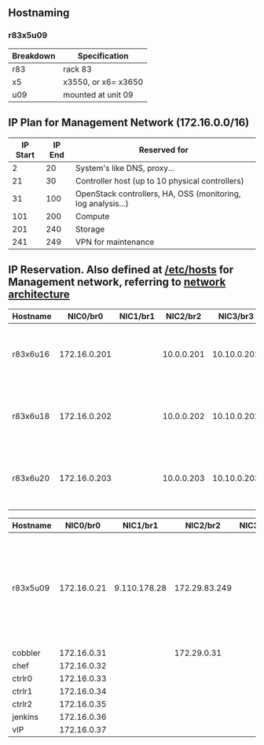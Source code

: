 ## Hostnaming
### r83x5u09
| Breakdown | Specification |
| --- | ------- |
| r83 | rack 83 |
| x5 | x3550, or x6= x3650 |
| u09 | mounted at unit 09 |

## IP Plan for Management Network (172.16.0.0/16)
| IP Start | IP End | Reserved for |
| -------- | ------ | ------------ |
| 2 | 20 | System's like DNS, proxy... |
| 21 | 30 | Controller host (up to 10 physical controllers) |
| 31 | 100 | OpenStack controllers, HA, OSS (monitoring, log analysis...) |
| 101 | 200 | Compute |
| 201 | 240 | Storage |
| 241 | 249 | VPN for maintenance |

## IP Reservation. Also defined at [/etc/hosts](samples/hosts/hosts) for Management network, referring to [network architecture](NetworkConfiguration.markdown)
| Hostname | NIC0/br0 | NIC1/br1 | NIC2/br2 | NIC3/br3 | IMM | Notice |
| -------- | ---- | ---- | ---- | ---- | ---- | ---- |
| r83x6u16 | 172.16.0.201 | | 10.0.0.201 | 10.10.0.201 | 172.29.83.16 | storage node, mounted at unit 16 on rack 83. |
| r83x6u18 | 172.16.0.202 | | 10.0.0.202 | 10.10.0.202 | 172.29.83.18 | storage node, mounted at unit 18 on rack 83. |
| r83x6u20 | 172.16.0.203 | | 10.0.0.203 | 10.10.0.203 | 172.29.83.20 | storage node, mounted at unit 20 on rack 83. |


| Hostname | NIC0/br0 | NIC1/br1 | NIC2/br2 | NIC3/br3 | IMM | Notice |
| -------- | ---- | ---- | ---- | ---- | ---- | ---- |
| r83x5u09 | 172.16.0.21 | 9.110.178.28 | 172.29.83.249 | | 172.29.83.9 | controller host. NIC2/br2's IP provides bridge to Cobbler VM to connect into IMM network |
| |  |  |  |  |  |
| cobbler | 172.16.0.31 | | 172.29.0.31 | |
| chef | 172.16.0.32 | | | |
| ctrlr0 | 172.16.0.33 | | | |
| ctrlr1 | 172.16.0.34 | | | |
| ctrlr2 | 172.16.0.35 | | | |
| jenkins | 172.16.0.36 | | | |
| vIP | 172.16.0.37 | | | |
